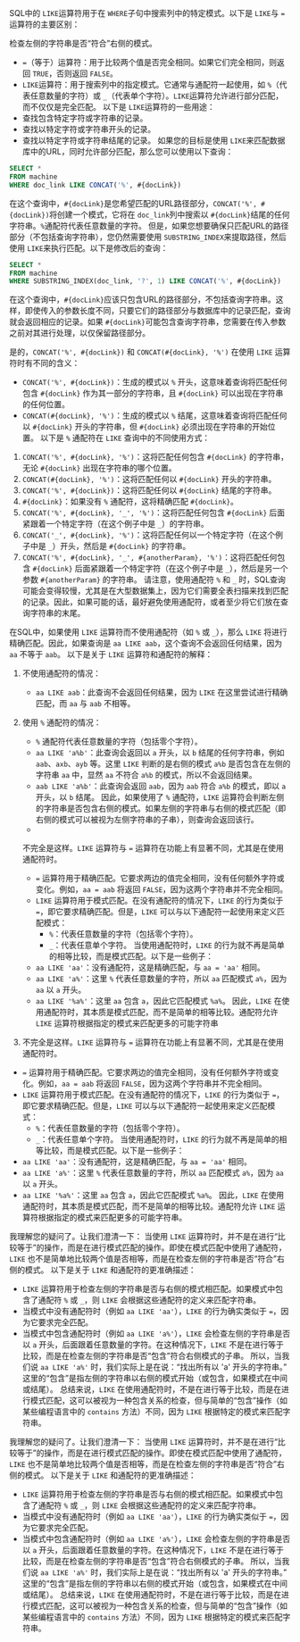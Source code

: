 SQL中的 `LIKE`运算符用于在 `WHERE`子句中搜索列中的特定模式。以下是 `LIKE`与 `=`运算符的主要区别：

检查左侧的字符串是否“符合”右侧的模式。

- `=`（等于）运算符：用于比较两个值是否完全相同。如果它们完全相同，则返回 `TRUE`，否则返回 `FALSE`。
- `LIKE`运算符：用于搜索列中的指定模式。它通常与通配符一起使用，如 `%`（代表任意数量的字符）或 `_`（代表单个字符）。`LIKE`运算符允许进行部分匹配，而不仅仅是完全匹配。
  以下是 `LIKE`运算符的一些用途：
- 查找包含特定字符或字符串的记录。
- 查找以特定字符或字符串开头的记录。
- 查找以特定字符或字符串结尾的记录。
  如果您的目标是使用 `LIKE`来匹配数据库中的URL，同时允许部分匹配，那么您可以使用以下查询：

```sql
SELECT *
FROM machine
WHERE doc_link LIKE CONCAT('%', #{docLink})
```

在这个查询中，`#{docLink}`是您希望匹配的URL路径部分，`CONCAT('%', #{docLink})`将创建一个模式，它将在 `doc_link`列中搜索以 `#{docLink}`结尾的任何字符串。`%`通配符代表任意数量的字符。
但是，如果您想要确保只匹配URL的路径部分（不包括查询字符串），您仍然需要使用 `SUBSTRING_INDEX`来提取路径，然后使用 `LIKE`来执行匹配。以下是修改后的查询：

```sql
SELECT *
FROM machine
WHERE SUBSTRING_INDEX(doc_link, '?', 1) LIKE CONCAT('%', #{docLink})
```

在这个查询中，`#{docLink}`应该只包含URL的路径部分，不包括查询字符串。这样，即使传入的参数长度不同，只要它们的路径部分与数据库中的记录匹配，查询就会返回相应的记录。如果 `#{docLink}`可能包含查询字符串，您需要在传入参数之前对其进行处理，以仅保留路径部分。


是的，`CONCAT('%', #{docLink})` 和 `CONCAT(#{docLink}, '%')` 在使用 `LIKE` 运算符时有不同的含义：

- `CONCAT('%', #{docLink})`：生成的模式以 `%` 开头，这意味着查询将匹配任何包含 `#{docLink}` 作为其一部分的字符串，且 `#{docLink}` 可以出现在字符串的任何位置。
- `CONCAT(#{docLink}, '%')`：生成的模式以 `%` 结尾，这意味着查询将匹配任何以 `#{docLink}` 开头的字符串，但 `#{docLink}` 必须出现在字符串的开始位置。
  以下是 `%` 通配符在 `LIKE` 查询中的不同使用方式：

1. `CONCAT('%', #{docLink}, '%')`：这将匹配任何包含 `#{docLink}` 的字符串，无论 `#{docLink}` 出现在字符串的哪个位置。
2. `CONCAT(#{docLink}, '%')`：这将匹配任何以 `#{docLink}` 开头的字符串。
3. `CONCAT('%', #{docLink})`：这将匹配任何以 `#{docLink}` 结尾的字符串。
4. `#{docLink}`：如果没有 `%` 通配符，这将精确匹配 `#{docLink}`。
5. `CONCAT('%', #{docLink}, '_', '%')`：这将匹配任何包含 `#{docLink}` 后面紧跟着一个特定字符（在这个例子中是 `_`）的字符串。
6. `CONCAT('_', #{docLink}, '%')`：这将匹配任何以一个特定字符（在这个例子中是 `_`）开头，然后是 `#{docLink}` 的字符串。
7. `CONCAT('%', #{docLink}, '_', #{anotherParam}, '%')`：这将匹配任何包含 `#{docLink}` 后面紧跟着一个特定字符（在这个例子中是 `_`），然后是另一个参数 `#{anotherParam}` 的字符串。
   请注意，使用通配符 `%` 和 `_` 时，SQL查询可能会变得较慢，尤其是在大型数据集上，因为它们需要全表扫描来找到匹配的记录。因此，如果可能的话，最好避免使用通配符，或者至少将它们放在查询字符串的末尾。


在SQL中，如果使用 `LIKE` 运算符而不使用通配符（如 `%` 或 `_`），那么 `LIKE` 将进行精确匹配。因此，如果查询是 `aa LIKE aab`，这个查询不会返回任何结果，因为 `aa` 不等于 `aab`。
以下是关于 `LIKE` 运算符和通配符的解释：

1. 不使用通配符的情况：

   - `aa LIKE aab`：此查询不会返回任何结果，因为 `LIKE` 在这里尝试进行精确匹配，而 `aa` 与 `aab` 不相等。
2. 使用 `%` 通配符的情况：

   - `%` 通配符代表任意数量的字符（包括零个字符）。
   - `aa LIKE 'a%b'`：此查询会返回以 `a` 开头，以 `b` 结尾的任何字符串，例如 `aab`、`axb`、`ayb` 等。这里 `LIKE` 判断的是右侧的模式 `a%b` 是否包含在左侧的字符串 `aa` 中，显然 `aa` 不符合 `a%b` 的模式，所以不会返回结果。
   - `aab LIKE 'a%b'`：此查询会返回 `aab`，因为 `aab` 符合 `a%b` 的模式，即以 `a` 开头，以 `b` 结尾。
     因此，如果使用了 `%` 通配符，`LIKE` 运算符会判断左侧的字符串是否包含右侧的模式。如果左侧的字符串与右侧的模式匹配（即右侧的模式可以被视为左侧字符串的子串），则查询会返回该行。
   - 

   不完全是这样。`LIKE` 运算符与 `=` 运算符在功能上有显著不同，尤其是在使用通配符时。

   - `=` 运算符用于精确匹配。它要求两边的值完全相同，没有任何额外字符或变化。例如，`aa = aab` 将返回 `FALSE`，因为这两个字符串并不完全相同。
   - `LIKE` 运算符用于模式匹配。在没有通配符的情况下，`LIKE` 的行为类似于 `=`，即它要求精确匹配。但是，`LIKE` 可以与以下通配符一起使用来定义匹配模式：
     - `%`：代表任意数量的字符（包括零个字符）。
     - `_`：代表任意单个字符。
       当使用通配符时，`LIKE` 的行为就不再是简单的相等比较，而是模式匹配。以下是一些例子：
   - `aa LIKE 'aa'`：没有通配符，这是精确匹配，与 `aa = 'aa'` 相同。
   - `aa LIKE 'a%'`：这里 `%` 代表任意数量的字符，所以 `aa` 匹配模式 `a%`，因为 `aa` 以 `a` 开头。
   - `aa LIKE '%a%'`：这里 `aa` 包含 `a`，因此它匹配模式 `%a%`。
     因此，`LIKE` 在使用通配符时，其本质是模式匹配，而不是简单的相等比较。通配符允许 `LIKE` 运算符根据指定的模式来匹配更多的可能字符串
3. 不完全是这样。`LIKE` 运算符与 `=` 运算符在功能上有显著不同，尤其是在使用通配符时。

- `=` 运算符用于精确匹配。它要求两边的值完全相同，没有任何额外字符或变化。例如，`aa = aab` 将返回 `FALSE`，因为这两个字符串并不完全相同。
- `LIKE` 运算符用于模式匹配。在没有通配符的情况下，`LIKE` 的行为类似于 `=`，即它要求精确匹配。但是，`LIKE` 可以与以下通配符一起使用来定义匹配模式：
  - `%`：代表任意数量的字符（包括零个字符）。
  - `_`：代表任意单个字符。
    当使用通配符时，`LIKE` 的行为就不再是简单的相等比较，而是模式匹配。以下是一些例子：
- `aa LIKE 'aa'`：没有通配符，这是精确匹配，与 `aa = 'aa'` 相同。
- `aa LIKE 'a%'`：这里 `%` 代表任意数量的字符，所以 `aa` 匹配模式 `a%`，因为 `aa` 以 `a` 开头。
- `aa LIKE '%a%'`：这里 `aa` 包含 `a`，因此它匹配模式 `%a%`。
  因此，`LIKE` 在使用通配符时，其本质是模式匹配，而不是简单的相等比较。通配符允许 `LIKE` 运算符根据指定的模式来匹配更多的可能字符串。

我理解您的疑问了。让我们澄清一下：
当使用 `LIKE` 运算符时，并不是在进行“比较等于”的操作，而是在进行模式匹配的操作。即使在模式匹配中使用了通配符，`LIKE` 也不是简单地比较两个值是否相等，而是在检查左侧的字符串是否“符合”右侧的模式。
以下是关于 `LIKE` 和通配符的更准确描述：

- `LIKE` 运算符用于检查左侧的字符串是否与右侧的模式相匹配。如果模式中包含了通配符 `%` 或 `_`，则 `LIKE` 会根据这些通配符的定义来匹配字符串。
- 当模式中没有通配符时（例如 `aa LIKE 'aa'`），`LIKE` 的行为确实类似于 `=`，因为它要求完全匹配。
- 当模式中包含通配符时（例如 `aa LIKE 'a%'`），`LIKE` 会检查左侧的字符串是否以 `a` 开头，后面跟着任意数量的字符。在这种情况下，`LIKE` 不是在进行等于比较，而是在检查左侧的字符串是否“包含”符合右侧模式的子串。
  所以，当我们说 `aa LIKE 'a%'` 时，我们实际上是在说：“找出所有以 'a' 开头的字符串。” 这里的“包含”是指左侧的字符串以右侧的模式开始（或包含，如果模式在中间或结尾）。
  总结来说，`LIKE` 在使用通配符时，不是在进行等于比较，而是在进行模式匹配，这可以被视为一种包含关系的检查，但与简单的“包含”操作（如某些编程语言中的 `contains` 方法）不同，因为 `LIKE` 根据特定的模式来匹配字符串。

我理解您的疑问了。让我们澄清一下：
当使用 `LIKE` 运算符时，并不是在进行“比较等于”的操作，而是在进行模式匹配的操作。即使在模式匹配中使用了通配符，`LIKE` 也不是简单地比较两个值是否相等，而是在检查左侧的字符串是否“符合”右侧的模式。
以下是关于 `LIKE` 和通配符的更准确描述：

- `LIKE` 运算符用于检查左侧的字符串是否与右侧的模式相匹配。如果模式中包含了通配符 `%` 或 `_`，则 `LIKE` 会根据这些通配符的定义来匹配字符串。
- 当模式中没有通配符时（例如 `aa LIKE 'aa'`），`LIKE` 的行为确实类似于 `=`，因为它要求完全匹配。
- 当模式中包含通配符时（例如 `aa LIKE 'a%'`），`LIKE` 会检查左侧的字符串是否以 `a` 开头，后面跟着任意数量的字符。在这种情况下，`LIKE` 不是在进行等于比较，而是在检查左侧的字符串是否“包含”符合右侧模式的子串。
  所以，当我们说 `aa LIKE 'a%'` 时，我们实际上是在说：“找出所有以 'a' 开头的字符串。” 这里的“包含”是指左侧的字符串以右侧的模式开始（或包含，如果模式在中间或结尾）。
  总结来说，`LIKE` 在使用通配符时，不是在进行等于比较，而是在进行模式匹配，这可以被视为一种包含关系的检查，但与简单的“包含”操作（如某些编程语言中的 `contains` 方法）不同，因为 `LIKE` 根据特定的模式来匹配字符串。
